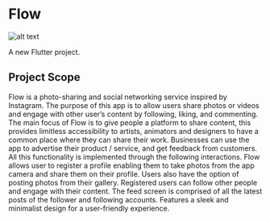 # Flow

![alt text](https://i.ibb.co/Rzwjt3w/flow-w.png)

A new Flutter project.

## Project Scope

Flow is a photo-sharing and social networking service inspired by Instagram. The purpose of this app is to allow users share photos or videos and engage with other user’s content by following, liking, and commenting. The main focus of Flow is to give people a platform to share content, this provides limitless accessibility to artists, animators and designers to have a common place where they can share their work. Businesses can use the app to advertise their product / service, and get feedback from customers. All this functionality is implemented through the following interactions. Flow allows user to register a profile enabling them to take photos from the app camera and share them on their profile. Users also have the option of posting photos from their gallery. Registered users can follow other people and engage with their content. The feed screen is comprised of all the latest posts of the follower and following accounts. Features a sleek and minimalist design for a user-friendly experience. 
